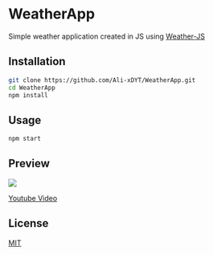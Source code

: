 # WeatherApp

Simple weather application created in JS using [Weather-JS](https://www.npmjs.com/package/weather-js)
## Installation

```sh
git clone https://github.com/Ali-xDYT/WeatherApp.git
cd WeatherApp
npm install
```

## Usage

```sh
npm start
```
## Preview
<img src="https://cdn.discordapp.com/attachments/816994310289358868/816995767410491402/unknown.png">

[Youtube Video](https://youtu.be/kpoTPt5WJxE)

## License
[MIT](https://github.com/Ali-xDYT/WeatherApp/blob/main/LICENSE)



